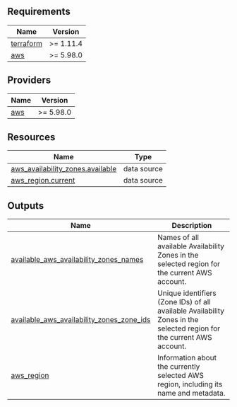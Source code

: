 ## Requirements

| Name | Version |
|------|---------|
| <a name="requirement_terraform"></a> [terraform](#requirement\_terraform) | >= 1.11.4 |
| <a name="requirement_aws"></a> [aws](#requirement\_aws) | >= 5.98.0 |

## Providers

| Name | Version |
|------|---------|
| <a name="provider_aws"></a> [aws](#provider\_aws) | >= 5.98.0 |

## Resources

| Name | Type |
|------|------|
| [aws_availability_zones.available](https://registry.terraform.io/providers/hashicorp/aws/latest/docs/data-sources/availability_zones) | data source |
| [aws_region.current](https://registry.terraform.io/providers/hashicorp/aws/latest/docs/data-sources/region) | data source |

## Outputs

| Name | Description |
|------|-------------|
| <a name="output_available_aws_availability_zones_names"></a> [available\_aws\_availability\_zones\_names](#output\_available\_aws\_availability\_zones\_names) | Names of all available Availability Zones in the selected region for the current AWS account. |
| <a name="output_available_aws_availability_zones_zone_ids"></a> [available\_aws\_availability\_zones\_zone\_ids](#output\_available\_aws\_availability\_zones\_zone\_ids) | Unique identifiers (Zone IDs) of all available Availability Zones in the selected region for the current AWS account. |
| <a name="output_aws_region"></a> [aws\_region](#output\_aws\_region) | Information about the currently selected AWS region, including its name and metadata. |
